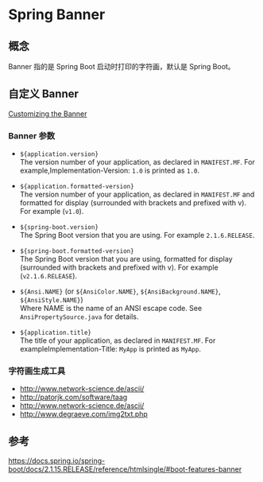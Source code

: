 # Spring Banner

## 概念
Banner 指的是 Spring Boot 启动时打印的字符画，默认是 Spring Boot。  

## 自定义 Banner
[Customizing the Banner](https://docs.spring.io/spring-boot/docs/2.1.15.RELEASE/reference/htmlsingle/#boot-features-banner)

### Banner 参数
- `${application.version}`  
The version number of your application, as declared in `MANIFEST.MF`. For example,Implementation-Version: `1.0` is printed as `1.0`.

- `${application.formatted-version}`    
The version number of your application, as declared in `MANIFEST.MF` and formatted for display (surrounded with brackets and prefixed with v). For example (`v1.0`).

- `${spring-boot.version}`    
The Spring Boot version that you are using. For example `2.1.6.RELEASE`.

- `${spring-boot.formatted-version}`    
The Spring Boot version that you are using, formatted for display (surrounded with brackets and prefixed with v). For example (`v2.1.6.RELEASE`).

- `${Ansi.NAME}` (or `${AnsiColor.NAME}`, `${AnsiBackground.NAME}`, `${AnsiStyle.NAME}`)  
Where NAME is the name of an ANSI escape code. See `AnsiPropertySource.java` for details.

- `${application.title}`   
The title of your application, as declared in `MANIFEST.MF`. For exampleImplementation-Title: `MyApp` is printed as `MyApp`.

### 字符画生成工具
-  http://www.network-science.de/ascii/
-  http://patorjk.com/software/taag
-  http://www.network-science.de/ascii/
-  http://www.degraeve.com/img2txt.php


## 参考
https://docs.spring.io/spring-boot/docs/2.1.15.RELEASE/reference/htmlsingle/#boot-features-banner
